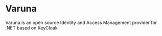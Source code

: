 # Varuna
Varuna is an open source Identity and Access Management provider for .NET based on KeyCloak
